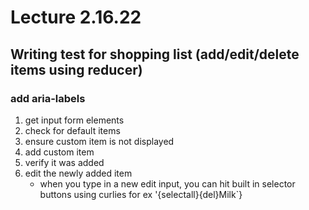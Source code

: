 # Lecture 2.16.22

## Writing test for shopping list (add/edit/delete items using reducer)

### add aria-labels

1. get input form elements
2. check for default items
3. ensure custom item is not displayed
4. add custom item
5. verify it was added
6. edit the newly added item
   - when you type in a new edit input, you can hit built in selector buttons using curlies for ex '{selectall}{del}Milk`}
